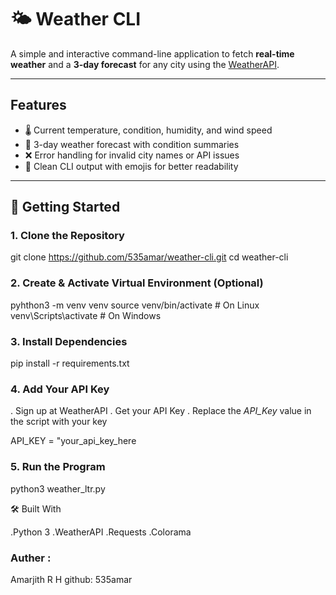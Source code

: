 # 🌤️ Weather CLI

A simple and interactive command-line application to fetch **real-time weather** and a **3-day forecast** for any city using the [WeatherAPI](https://www.weatherapi.com/).  

---

##  Features
- 🌡️ Current temperature, condition, humidity, and wind speed  
- 📅 3-day weather forecast with condition summaries  
- ❌ Error handling for invalid city names or API issues  
- 🎨 Clean CLI output with emojis for better readability  

---

## 🚀 Getting Started

### 1. Clone the Repository
git clone https://github.com/535amar/weather-cli.git
cd weather-cli
### 2. Create & Activate Virtual Environment (Optional)
pyhthon3 -m venv venv
source venv/bin/activate # On Linux
venv\Scripts\activate    # On Windows

### 3. Install Dependencies
pip install -r requirements.txt
### 4. Add Your API Key
 . Sign up at WeatherAPI
 . Get your API Key
 . Replace the *API_Key* value in the script with your key
   
   API_KEY = "your_api_key_here

### 5. Run the Program
python3 weather_ltr.py

🛠️ Built With

.Python 3
.WeatherAPI
.Requests
.Colorama
### Auther :
Amarjith R H
github: 535amar
